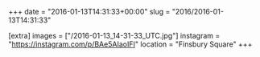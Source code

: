 +++
date = "2016-01-13T14:31:33+00:00"
slug = "2016/2016-01-13T14:31:33"

[extra]
images = ["/2016-01-13_14-31-33_UTC.jpg"]
instagram = "https://instagram.com/p/BAe5AIaoIFI"
location = "Finsbury Square"
+++
